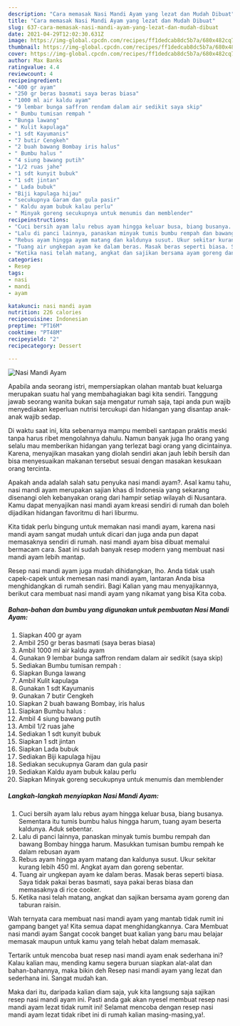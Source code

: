 ```yaml
---
description: "Cara memasak Nasi Mandi Ayam yang lezat dan Mudah Dibuat"
title: "Cara memasak Nasi Mandi Ayam yang lezat dan Mudah Dibuat"
slug: 637-cara-memasak-nasi-mandi-ayam-yang-lezat-dan-mudah-dibuat
date: 2021-04-29T12:02:30.631Z
image: https://img-global.cpcdn.com/recipes/ff1dedcab8dc5b7a/680x482cq70/nasi-mandi-ayam-foto-resep-utama.jpg
thumbnail: https://img-global.cpcdn.com/recipes/ff1dedcab8dc5b7a/680x482cq70/nasi-mandi-ayam-foto-resep-utama.jpg
cover: https://img-global.cpcdn.com/recipes/ff1dedcab8dc5b7a/680x482cq70/nasi-mandi-ayam-foto-resep-utama.jpg
author: Max Banks
ratingvalue: 4.4
reviewcount: 4
recipeingredient:
- "400 gr ayam"
- "250 gr beras basmati saya beras biasa"
- "1000 ml air kaldu ayam"
- "9 lembar bunga saffron rendam dalam air sedikit saya skip"
- " Bumbu tumisan rempah "
- "Bunga lawang"
- " Kulit kapulaga"
- "1 sdt Kayumanis"
- "7 butir Cengkeh"
- "2 buah bawang Bombay iris halus"
- " Bumbu halus "
- "4 siung bawang putih"
- "1/2 ruas jahe"
- "1 sdt kunyit bubuk"
- "1 sdt jintan"
- " Lada bubuk"
- "Biji kapulaga hijau"
- "secukupnya Garam dan gula pasir"
- " Kaldu ayam bubuk kalau perlu"
- " Minyak goreng secukupnya untuk menumis dan memblender"
recipeinstructions:
- "Cuci bersih ayam lalu rebus ayam hingga keluar busa, biang busanya. Sementara itu tumis bumbu halus hingga harum, tuang ayam beserta kaldunya. Aduk sebentar."
- "Lalu di panci lainnya, panaskan minyak tumis bumbu rempah dan bawang Bombay hingga harum. Masukkan tumisan bumbu rempah ke dalam rebusan ayam"
- "Rebus ayam hingga ayam matang dan kaldunya susut. Ukur sekitar kurang lebih 450 ml. Angkat ayam dan goreng sebentar."
- "Tuang air ungkepan ayam ke dalam beras. Masak beras seperti biasa. Saya tidak pakai beras basmati, saya pakai beras biasa dan memasaknya di rice cooker."
- "Ketika nasi telah matang, angkat dan sajikan bersama ayam goreng dan taburan raisin."
categories:
- Resep
tags:
- nasi
- mandi
- ayam

katakunci: nasi mandi ayam 
nutrition: 226 calories
recipecuisine: Indonesian
preptime: "PT16M"
cooktime: "PT48M"
recipeyield: "2"
recipecategory: Dessert

---
```



![Nasi Mandi Ayam](https://img-global.cpcdn.com/recipes/ff1dedcab8dc5b7a/680x482cq70/nasi-mandi-ayam-foto-resep-utama.jpg)

Apabila anda seorang istri, mempersiapkan olahan mantab buat keluarga merupakan suatu hal yang membahagiakan bagi kita sendiri. Tanggung jawab seorang  wanita bukan saja mengatur rumah saja, tapi anda pun wajib menyediakan keperluan nutrisi tercukupi dan hidangan yang disantap anak-anak wajib sedap.

Di waktu  saat ini, kita sebenarnya mampu membeli santapan praktis meski tanpa harus ribet mengolahnya dahulu. Namun banyak juga lho orang yang selalu mau memberikan hidangan yang terlezat bagi orang yang dicintainya. Karena, menyajikan masakan yang diolah sendiri akan jauh lebih bersih dan bisa menyesuaikan makanan tersebut sesuai dengan masakan kesukaan orang tercinta. 



Apakah anda adalah salah satu penyuka nasi mandi ayam?. Asal kamu tahu, nasi mandi ayam merupakan sajian khas di Indonesia yang sekarang disenangi oleh kebanyakan orang dari hampir setiap wilayah di Nusantara. Kamu dapat menyajikan nasi mandi ayam kreasi sendiri di rumah dan boleh dijadikan hidangan favoritmu di hari liburmu.

Kita tidak perlu bingung untuk memakan nasi mandi ayam, karena nasi mandi ayam sangat mudah untuk dicari dan juga anda pun dapat memasaknya sendiri di rumah. nasi mandi ayam bisa dibuat memalui bermacam cara. Saat ini sudah banyak resep modern yang membuat nasi mandi ayam lebih mantap.

Resep nasi mandi ayam juga mudah dihidangkan, lho. Anda tidak usah capek-capek untuk memesan nasi mandi ayam, lantaran Anda bisa menghidangkan di rumah sendiri. Bagi Kalian yang mau menyajikannya, berikut cara membuat nasi mandi ayam yang nikamat yang bisa Kita coba.

<!--inarticleads1-->

##### Bahan-bahan dan bumbu yang digunakan untuk pembuatan Nasi Mandi Ayam:

1. Siapkan 400 gr ayam
1. Ambil 250 gr beras basmati (saya beras biasa)
1. Ambil 1000 ml air kaldu ayam
1. Gunakan 9 lembar bunga saffron rendam dalam air sedikit (saya skip)
1. Sediakan  Bumbu tumisan rempah :
1. Siapkan Bunga lawang
1. Ambil  Kulit kapulaga
1. Gunakan 1 sdt Kayumanis
1. Gunakan 7 butir Cengkeh
1. Siapkan 2 buah bawang Bombay, iris halus
1. Siapkan  Bumbu halus :
1. Ambil 4 siung bawang putih
1. Ambil 1/2 ruas jahe
1. Sediakan 1 sdt kunyit bubuk
1. Siapkan 1 sdt jintan
1. Siapkan  Lada bubuk
1. Sediakan Biji kapulaga hijau
1. Sediakan secukupnya Garam dan gula pasir
1. Sediakan  Kaldu ayam bubuk kalau perlu
1. Siapkan  Minyak goreng secukupnya untuk menumis dan memblender




<!--inarticleads2-->

##### Langkah-langkah menyiapkan Nasi Mandi Ayam:

1. Cuci bersih ayam lalu rebus ayam hingga keluar busa, biang busanya. Sementara itu tumis bumbu halus hingga harum, tuang ayam beserta kaldunya. Aduk sebentar.
1. Lalu di panci lainnya, panaskan minyak tumis bumbu rempah dan bawang Bombay hingga harum. Masukkan tumisan bumbu rempah ke dalam rebusan ayam
1. Rebus ayam hingga ayam matang dan kaldunya susut. Ukur sekitar kurang lebih 450 ml. Angkat ayam dan goreng sebentar.
1. Tuang air ungkepan ayam ke dalam beras. Masak beras seperti biasa. Saya tidak pakai beras basmati, saya pakai beras biasa dan memasaknya di rice cooker.
1. Ketika nasi telah matang, angkat dan sajikan bersama ayam goreng dan taburan raisin.




Wah ternyata cara membuat nasi mandi ayam yang mantab tidak rumit ini gampang banget ya! Kita semua dapat menghidangkannya. Cara Membuat nasi mandi ayam Sangat cocok banget buat kalian yang baru mau belajar memasak maupun untuk kamu yang telah hebat dalam memasak.

Tertarik untuk mencoba buat resep nasi mandi ayam enak sederhana ini? Kalau kalian mau, mending kamu segera buruan siapkan alat-alat dan bahan-bahannya, maka bikin deh Resep nasi mandi ayam yang lezat dan sederhana ini. Sangat mudah kan. 

Maka dari itu, daripada kalian diam saja, yuk kita langsung saja sajikan resep nasi mandi ayam ini. Pasti anda gak akan nyesel membuat resep nasi mandi ayam lezat tidak rumit ini! Selamat mencoba dengan resep nasi mandi ayam lezat tidak ribet ini di rumah kalian masing-masing,ya!.

